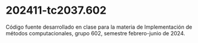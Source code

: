 # 202411-tc2037.602
Código fuente desarrollado en clase para la materia de Implementación de métodos computacionales, grupo 602, semestre febrero-junio de 2024. 
